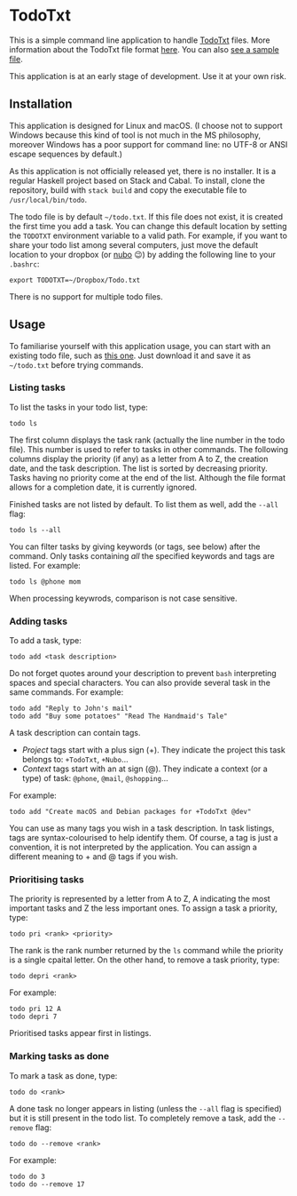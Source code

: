 # TodoTxt

This is a simple command line application to handle [TodoTxt](http://todotxt.org/) files. More information about the TodoTxt file format [here](https://github.com/todotxt/todo.txt). You can also [see a sample file](http://todotxt.org/todo.txt).

This application is at an early stage of development. Use it at your own risk.

## Installation

This application is designed for Linux and macOS. (I choose not to support Windows because this kind of tool is not much in the MS philosophy, moreover Windows has a poor support for command line: no UTF-8 or ANSI escape sequences by default.)

As this application is not officially released yet, there is no installer. It is a regular Haskell project based on Stack and Cabal. To install, clone the repository, build with `stack build` and copy the executable file to `/usr/local/bin/todo`.

The todo file is by default `~/todo.txt`. If this file does not exist, it is created the first time you add a task. You can change this default location by setting the `TODOTXT` environment variable to a valid path. For example, if you want to share your todo list among several computers, just move the default location to your dropbox (or [nubo](https://github.com/PascalLG/Nubo) 😉) by adding the following line to your `.bashrc`:

```
export TODOTXT=~/Dropbox/Todo.txt
```

There is no support for multiple todo files.

## Usage

To familiarise yourself with this application usage, you can start with an existing todo file, such as [this one](http://todotxt.org/todo.txt). Just download it and save it as `~/todo.txt` before trying commands.

### Listing tasks

To list the tasks in your todo list, type:

```
todo ls
```

The first column displays the task rank (actually the line number in the todo file). This number is used to refer to tasks in other commands. The following columns display the priority (if any) as a letter from A to Z, the creation date, and the task description. The list is sorted by decreasing priority. Tasks having no priority come at the end of the list. Although the file format allows for a completion date, it is currently ignored.

Finished tasks are not listed by default. To list them as well, add the `--all` flag:

```
todo ls --all
```

You can filter tasks by giving keywords (or tags, see below) after the command. Only tasks containing *all* the specified keywords and tags are listed. For example:

```
todo ls @phone mom
```

When processing keywrods, comparison is not case sensitive.

### Adding tasks

To add a task, type:

```
todo add <task description>
```

Do not forget quotes around your description to prevent `bash` interpreting spaces and special characters. You can also provide several task in the same commands. For example:

```
todo add "Reply to John's mail"
todo add "Buy some potatoes" "Read The Handmaid's Tale"
```

A task description can contain tags.

* *Project* tags start with a plus sign (+). They indicate the project this task belongs to: `+TodoTxt`, `+Nubo`…
* *Context* tags start with an at sign (@). They indicate a context (or a type) of task: `@phone`, `@mail`, `@shopping`…

For example:

```
todo add "Create macOS and Debian packages for +TodoTxt @dev"
```

You can use as many tags you wish in a task description. In task listings, tags are syntax-colourised to help identify them. Of course, a tag is just a convention, it is not interpreted by the application. You can assign a different meaning to + and @ tags if you wish.

### Prioritising tasks

The priority is represented by a letter from A to Z, A indicating the most important tasks and Z the less important ones. To assign a task a priority, type:

```
todo pri <rank> <priority>
```

The rank is the rank number returned by the `ls` command while the priority is a single cpaital letter. On the other hand, to remove a task priority, type:

```
todo depri <rank>
```

For example:

```
todo pri 12 A
todo depri 7
```

Prioritised tasks appear first in listings.

### Marking tasks as done

To mark a task as done, type:

```
todo do <rank>
```

A done task no longer appears in listing (unless the `--all` flag is specified) but it is still present in the todo list. To completely remove a task, add the `--remove` flag:

```
todo do --remove <rank>
```

For example:

```
todo do 3
todo do --remove 17
```
